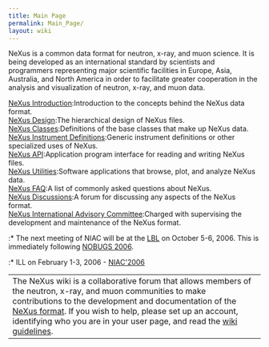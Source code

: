 ```yaml
---
title: Main Page
permalink: Main_Page/
layout: wiki
---
```


NeXus is a common data format for neutron, x-ray, and muon science. It
is being developed as an international standard by scientists and
programmers representing major scientific facilities in Europe, Asia,
Australia, and North America in order to facilitate greater cooperation
in the analysis and visualization of neutron, x-ray, and muon data.

[NeXus Introduction](Introduction "wikilink"):Introduction to the concepts behind the NeXus data format.  
[NeXus Design](Design "wikilink"):The hierarchical design of NeXus files.  
[NeXus Classes](Design#NeXus_Classes "wikilink"):Definitions of the base classes that make up NeXus data.  
[NeXus Instrument Definitions](Instruments "wikilink"):Generic instrument definitions or other specialized uses of NeXus.  
[NeXus API](Application_Program_Interface "wikilink"):Application program interface for reading and writing NeXus files.  
[NeXus Utilities](Utilities "wikilink"):Software applications that browse, plot, and analyze NeXus data.  
[NeXus FAQ](FAQ "wikilink"):A list of commonly asked questions about NeXus.  
[NeXus Discussions](Discussions "wikilink"):A forum for discussing any aspects of the NeXus format.  
[NeXus International Advisory Committee](NIAC "wikilink"):Charged with supervising the development and maintenance of the NeXus format.  

:\* The next meeting of NIAC will be at the [LBL](http://www.lbl.gov) on
October 5-6, 2006. This is immediately following [NOBUGS
2006](http://nobugs2006.lbl.gov/).

:\* ILL on February 1-3, 2006 - [NIAC'2006](NIAC2006ILL "wikilink")

|                                                                                                                                                                                                                                                                                                                                                                                     |
|-------------------------------------------------------------------------------------------------------------------------------------------------------------------------------------------------------------------------------------------------------------------------------------------------------------------------------------------------------------------------------------|
| The NeXus wiki is a collaborative forum that allows members of the neutron, x-ray, and muon communities to make contributions to the development and documentation of the [NeXus format](http://www.nexus.anl.gov/). If you wish to help, please set up an account, identifying who you are in your user page, and read the [wiki guidelines](Help:Contents#Guidelines "wikilink"). |


